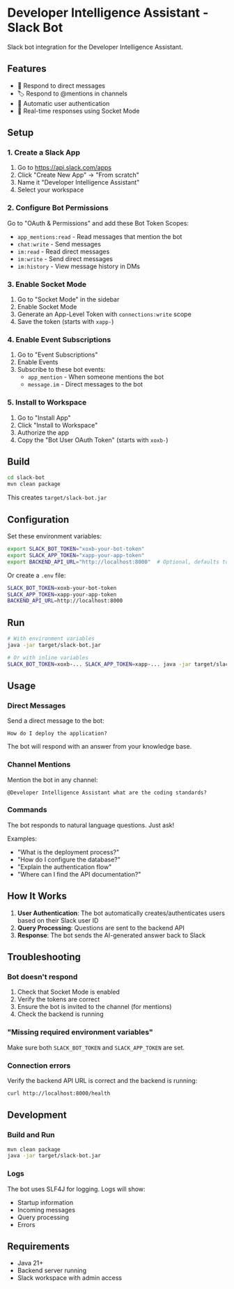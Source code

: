 # Developer Intelligence Assistant - Slack Bot

Slack bot integration for the Developer Intelligence Assistant.

## Features

- 💬 Respond to direct messages
- 🏷️ Respond to @mentions in channels
- 🤖 Automatic user authentication
- 🔄 Real-time responses using Socket Mode

## Setup

### 1. Create a Slack App

1. Go to https://api.slack.com/apps
2. Click "Create New App" → "From scratch"
3. Name it "Developer Intelligence Assistant"
4. Select your workspace

### 2. Configure Bot Permissions

Go to "OAuth & Permissions" and add these Bot Token Scopes:
- `app_mentions:read` - Read messages that mention the bot
- `chat:write` - Send messages
- `im:read` - Read direct messages
- `im:write` - Send direct messages
- `im:history` - View message history in DMs

### 3. Enable Socket Mode

1. Go to "Socket Mode" in the sidebar
2. Enable Socket Mode
3. Generate an App-Level Token with `connections:write` scope
4. Save the token (starts with `xapp-`)

### 4. Enable Event Subscriptions

1. Go to "Event Subscriptions"
2. Enable Events
3. Subscribe to these bot events:
   - `app_mention` - When someone mentions the bot
   - `message.im` - Direct messages to the bot

### 5. Install to Workspace

1. Go to "Install App"
2. Click "Install to Workspace"
3. Authorize the app
4. Copy the "Bot User OAuth Token" (starts with `xoxb-`)

## Build

```bash
cd slack-bot
mvn clean package
```

This creates `target/slack-bot.jar`

## Configuration

Set these environment variables:

```bash
export SLACK_BOT_TOKEN="xoxb-your-bot-token"
export SLACK_APP_TOKEN="xapp-your-app-token"
export BACKEND_API_URL="http://localhost:8000"  # Optional, defaults to localhost:8000
```

Or create a `.env` file:
```bash
SLACK_BOT_TOKEN=xoxb-your-bot-token
SLACK_APP_TOKEN=xapp-your-app-token
BACKEND_API_URL=http://localhost:8000
```

## Run

```bash
# With environment variables
java -jar target/slack-bot.jar

# Or with inline variables
SLACK_BOT_TOKEN=xoxb-... SLACK_APP_TOKEN=xapp-... java -jar target/slack-bot.jar
```

## Usage

### Direct Messages

Send a direct message to the bot:
```
How do I deploy the application?
```

The bot will respond with an answer from your knowledge base.

### Channel Mentions

Mention the bot in any channel:
```
@Developer Intelligence Assistant what are the coding standards?
```

### Commands

The bot responds to natural language questions. Just ask!

Examples:
- "What is the deployment process?"
- "How do I configure the database?"
- "Explain the authentication flow"
- "Where can I find the API documentation?"

## How It Works

1. **User Authentication**: The bot automatically creates/authenticates users based on their Slack user ID
2. **Query Processing**: Questions are sent to the backend API
3. **Response**: The bot sends the AI-generated answer back to Slack

## Troubleshooting

### Bot doesn't respond

1. Check that Socket Mode is enabled
2. Verify the tokens are correct
3. Ensure the bot is invited to the channel (for mentions)
4. Check the backend is running

### "Missing required environment variables"

Make sure both `SLACK_BOT_TOKEN` and `SLACK_APP_TOKEN` are set.

### Connection errors

Verify the backend API URL is correct and the backend is running:
```bash
curl http://localhost:8000/health
```

## Development

### Build and Run
```bash
mvn clean package
java -jar target/slack-bot.jar
```

### Logs

The bot uses SLF4J for logging. Logs will show:
- Startup information
- Incoming messages
- Query processing
- Errors

## Requirements

- Java 21+
- Backend server running
- Slack workspace with admin access
